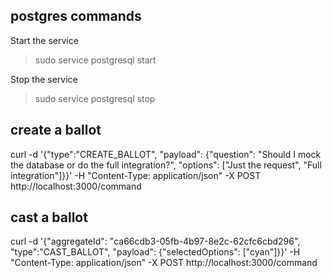 ## postgres commands

Start the service

> sudo service postgresql start

Stop the service

> sudo service postgresql stop

## create a ballot

curl -d '{"type":"CREATE_BALLOT", "payload": {"question": "Should I mock the database or do the full integration?", "options": ["Just the request", "Full integration"]}}' -H "Content-Type: application/json" -X POST http://localhost:3000/command

## cast a ballot

curl -d '{"aggregateId": "ca66cdb3-05fb-4b97-8e2c-62cfc6cbd296", "type":"CAST_BALLOT", "payload": {"selectedOptions": ["cyan"]}}' -H "Content-Type: application/json" -X POST http://localhost:3000/command
